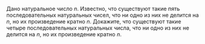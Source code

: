 Дано натуральное число $n$. Известно, что существуют такие пять
последовательных натуральных чисел, что ни одно из них не делится на $n$,
но их произведение кратно $n$.  Докажите, что существуют  такие четыре
последовательных натуральных числа, что ни одно из них не делится на $n$,
но их произведение кратно $n$.